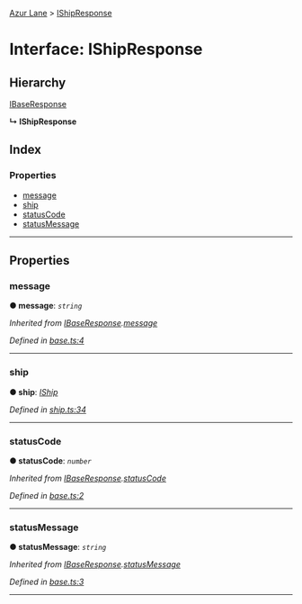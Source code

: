 [Azur Lane](../README.md) > [IShipResponse](../interfaces/ishipresponse.md)

# Interface: IShipResponse

## Hierarchy

 [IBaseResponse](ibaseresponse.md)

**↳ IShipResponse**

## Index

### Properties

* [message](ishipresponse.md#message)
* [ship](ishipresponse.md#ship)
* [statusCode](ishipresponse.md#statuscode)
* [statusMessage](ishipresponse.md#statusmessage)

---

## Properties

<a id="message"></a>

###  message

**● message**: *`string`*

*Inherited from [IBaseResponse](ibaseresponse.md).[message](ibaseresponse.md#message)*

*Defined in [base.ts:4](https://github.com/KurozeroPB/AzurLane/blob/0054835/lib/base.ts#L4)*

___
<a id="ship"></a>

###  ship

**● ship**: *[IShip](iship.md)*

*Defined in [ship.ts:34](https://github.com/KurozeroPB/AzurLane/blob/0054835/lib/ship.ts#L34)*

___
<a id="statuscode"></a>

###  statusCode

**● statusCode**: *`number`*

*Inherited from [IBaseResponse](ibaseresponse.md).[statusCode](ibaseresponse.md#statuscode)*

*Defined in [base.ts:2](https://github.com/KurozeroPB/AzurLane/blob/0054835/lib/base.ts#L2)*

___
<a id="statusmessage"></a>

###  statusMessage

**● statusMessage**: *`string`*

*Inherited from [IBaseResponse](ibaseresponse.md).[statusMessage](ibaseresponse.md#statusmessage)*

*Defined in [base.ts:3](https://github.com/KurozeroPB/AzurLane/blob/0054835/lib/base.ts#L3)*

___


